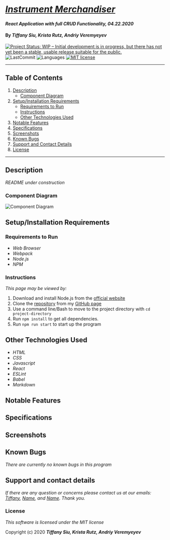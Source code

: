 # _[Instrument Merchandiser](https://github.com/KristaRutz/instrument-merchandiser)_

#### _React Application with full CRUD Functionality, 04.22.2020_

#### By _**Tiffany Siu, Krista Rutz, Andriy Veremyeyev**_

<!-- [![Project Status: Inactive – The project has reached a stable, usable state but is no longer being actively developed; support/maintenance will be provided as time allows.](https://www.repostatus.org/badges/latest/inactive.svg)](https://www.repostatus.org/#inactive) -->

[![Project Status: WIP – Initial development is in progress, but there has not yet been a stable, usable release suitable for the public.](https://www.repostatus.org/badges/latest/wip.svg)](https://www.repostatus.org/#wip)
![LastCommit](https://img.shields.io/github/last-commit/KristaRutz/instrument-merchandiser)
![Languages](https://img.shields.io/github/languages/top/KristaRutz/instrument-merchandiser)
[![MIT license](https://img.shields.io/badge/License-MIT-orange.svg)](https://lbesson.mit-license.org/)

---

## Table of Contents

1. [Description](#description)
   - [Component Diagram](#component-diagram)
2. [Setup/Installation Requirements](#setup/installation-requirements)
   - [Requirements to Run](#requirements-to-run)
   - [Instructions](#instructions)
   - [Other Technologies Used](#other-technologies-used)
3. [Notable Features](#notable-features)
4. [Specifications](#specifications)
5. [Screenshots](#screenshots)
6. [Known Bugs](#known-bugs)
7. [Support and Contact Details](#support-and-contact-details)
8. [License](#license)

---

## Description

_README under construction_

<!-- _Detailed desc w/ purpose/usage, what does, motivation to create, why exists, other info for users/developers to have_ -->

### Component Diagram

![Component Diagram](./img/component-diagram.png)

## Setup/Installation Requirements

### Requirements to Run

- _Web Browser_
- _Webpack_
- _Node.js_
- _NPM_

### Instructions

_This page may be viewed by:_

1. Download and install Node.js from the [official website](https://nodejs.org/en/download/)
2. Clone the [repository](https://github.com/KristaRutz/instrument-merchandiser.git) from my [GitHub page](https://github.com/KristaRutz)
3. Use a command line/Bash to move to the project directory with `cd project-directory`
4. Run `npm install` to get all dependencies.
5. Run `npm run start` to start up the program

## Other Technologies Used

- _HTML_
- _CSS_
- _Javascript_
- _React_
- _ESLint_
- _Babel_
- _Markdown_

## Notable Features

<!-- _features that make project stand out_ -->

## Specifications

<!-- <details>
  <summary>Click to expand to view Specifications</summary>

| Specification | Input | Output |
| :-------------     | :------------- | :------------- |
| The program displays welcome message and menu with prices | Application start | Welcome message and menu displayed |
| The program displays special deals in readable format | Application start | Special deals displayed ("Buy 2, get 1 free" "3 for $5") |
| The program takes input of user that is not an integer, then assume 0 ordered | Bread="aaa", Pastry="" | Bread=0, Pastry=0 |
| The program takes number of loaves of bread and pastries and displays totals | Bread=4, Pastry=4 | Bread=$20, Pastry=$8, Total=$28 |
| If input qualifies for special deals, costs calculated using discounted price | Bread=3, Pastry=3 | Bread=$10, Pastry=$5, Total=$15 |

</details> -->

## Screenshots

<!-- _Here is a snippet of what the input looks like:_

![Snippet of input fields](img/snippet1.png)

_Here is a preview of what the output looks like:_

![Snippet of output box](img/snippet2.png) -->

<!-- <details>
  <summary>Expand to view More Screenshots </summary>

  ![Snippet of input fields](img/snippet3.png)


</details> -->

<!-- _{Show pictures using ![alt text](image.jpg), show what library does as concisely as possible but don't need to explain how project solves problem from `code`_ -->

## Known Bugs

_There are currently no known bugs in this program_

## Support and contact details

_If there are any question or concerns please contact us at our emails: [Tiffany](mailto:tsiu88@gmail.com), [Name](mailto:#), and [Name](mailto:#). Thank you._

### License

_This software is licensed under the MIT license_

Copyright (c) 2020 **_Tiffany Siu, Krista Rutz, Andriy Veremyeyev_**
